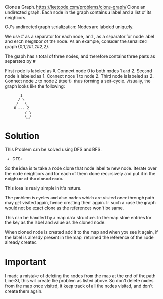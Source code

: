 Clone a Graph.
https://leetcode.com/problems/clone-graph/
Clone an undirected graph. Each node in the graph contains a label and a list of its neighbors.

OJ's undirected graph serialization:
Nodes are labeled uniquely.

We use # as a separator for each node, and , as a separator for node label and each neighbor of the node.
As an example, consider the serialized graph {0,1,2#1,2#2,2}.

The graph has a total of three nodes, and therefore contains three parts as separated by #.

First node is labeled as 0. Connect node 0 to both nodes 1 and 2.
Second node is labeled as 1. Connect node 1 to node 2.
Third node is labeled as 2. Connect node 2 to node 2 (itself), thus forming a self-cycle.
Visually, the graph looks like the following:

```
       1
      / \
     /   \
    0 --- 2
         / \
         \_/

```

Solution
========

This Problem can be solved using DFS and BFS.

- DFS:

So the idea is to take a node clone that node label to new node.
Iterate over the node neighbors and for each of them clone recursively and put it in the neighbor of the cloned node.


This idea is really simple in it's nature.

The problem is cycles and also nodes which are visited once through path may get visited again, hence creating them again.
In such a case the graph would not be exact clone as the references won't be same.

This can be handled by a map data structure.
In the map store entries for the key as the label and value as the cloned node.

When cloned node is created add it to the map and when you see it again, if the label is already present in the map, returned the reference of the node already created.

Important
=========
I made a mistake of deleting the nodes from the map at the end of the path Line:31, this will create the problem as listed above.
So don't delete nodes from the map once visited, it keep track of all the nodes visited, and don't create them again.




